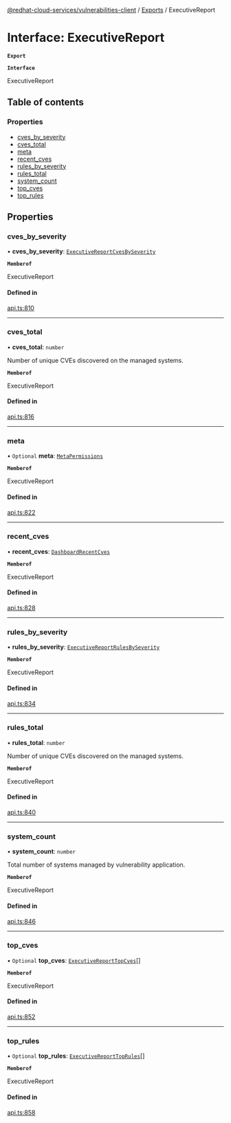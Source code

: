 [@redhat-cloud-services/vulnerabilities-client](../README.md) / [Exports](../modules.md) / ExecutiveReport

# Interface: ExecutiveReport

**`Export`**

**`Interface`**

ExecutiveReport

## Table of contents

### Properties

- [cves\_by\_severity](ExecutiveReport.md#cves_by_severity)
- [cves\_total](ExecutiveReport.md#cves_total)
- [meta](ExecutiveReport.md#meta)
- [recent\_cves](ExecutiveReport.md#recent_cves)
- [rules\_by\_severity](ExecutiveReport.md#rules_by_severity)
- [rules\_total](ExecutiveReport.md#rules_total)
- [system\_count](ExecutiveReport.md#system_count)
- [top\_cves](ExecutiveReport.md#top_cves)
- [top\_rules](ExecutiveReport.md#top_rules)

## Properties

### cves\_by\_severity

• **cves\_by\_severity**: [`ExecutiveReportCvesBySeverity`](ExecutiveReportCvesBySeverity.md)

**`Memberof`**

ExecutiveReport

#### Defined in

[api.ts:810](https://github.com/RedHatInsights/javascript-clients/blob/master/packages/vulnerabilities/git-api/api.ts#L810)

___

### cves\_total

• **cves\_total**: `number`

Number of unique CVEs discovered on the managed systems.

**`Memberof`**

ExecutiveReport

#### Defined in

[api.ts:816](https://github.com/RedHatInsights/javascript-clients/blob/master/packages/vulnerabilities/git-api/api.ts#L816)

___

### meta

• `Optional` **meta**: [`MetaPermissions`](MetaPermissions.md)

**`Memberof`**

ExecutiveReport

#### Defined in

[api.ts:822](https://github.com/RedHatInsights/javascript-clients/blob/master/packages/vulnerabilities/git-api/api.ts#L822)

___

### recent\_cves

• **recent\_cves**: [`DashboardRecentCves`](DashboardRecentCves.md)

**`Memberof`**

ExecutiveReport

#### Defined in

[api.ts:828](https://github.com/RedHatInsights/javascript-clients/blob/master/packages/vulnerabilities/git-api/api.ts#L828)

___

### rules\_by\_severity

• **rules\_by\_severity**: [`ExecutiveReportRulesBySeverity`](ExecutiveReportRulesBySeverity.md)

**`Memberof`**

ExecutiveReport

#### Defined in

[api.ts:834](https://github.com/RedHatInsights/javascript-clients/blob/master/packages/vulnerabilities/git-api/api.ts#L834)

___

### rules\_total

• **rules\_total**: `number`

Number of unique CVEs discovered on the managed systems.

**`Memberof`**

ExecutiveReport

#### Defined in

[api.ts:840](https://github.com/RedHatInsights/javascript-clients/blob/master/packages/vulnerabilities/git-api/api.ts#L840)

___

### system\_count

• **system\_count**: `number`

Total number of systems managed by vulnerability application.

**`Memberof`**

ExecutiveReport

#### Defined in

[api.ts:846](https://github.com/RedHatInsights/javascript-clients/blob/master/packages/vulnerabilities/git-api/api.ts#L846)

___

### top\_cves

• `Optional` **top\_cves**: [`ExecutiveReportTopCves`](ExecutiveReportTopCves.md)[]

**`Memberof`**

ExecutiveReport

#### Defined in

[api.ts:852](https://github.com/RedHatInsights/javascript-clients/blob/master/packages/vulnerabilities/git-api/api.ts#L852)

___

### top\_rules

• `Optional` **top\_rules**: [`ExecutiveReportTopRules`](ExecutiveReportTopRules.md)[]

**`Memberof`**

ExecutiveReport

#### Defined in

[api.ts:858](https://github.com/RedHatInsights/javascript-clients/blob/master/packages/vulnerabilities/git-api/api.ts#L858)
